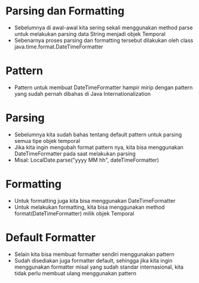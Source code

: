 # Parsing dan Formatting

- Sebelumnya di awal-awal kita sering sekali menggunakan method parse untuk melakukan parsing data String menjadi objek Temporal
- Sebenarnya proses parsing dan formatting tersebut dilakukan oleh class java.time.format.DateTimeFormatter

# Pattern 

- Pattern untuk membuat DateTimeFormatter hampir mirip dengan pattern yang sudah pernah dibahas di Java Internationalization

# Parsing

- Sebelumnya kita sudah bahas tentang default pattern untuk parsing semua tipe objek temporal 
- Jika kita ingin mengubah format pattern nya, kita bisa menggunakan DateTimeFormatter pada saat melakukan parsing
- Misal: LocalDate.parse("yyyy MM hh", dateTimeFormatter)

# Formatting

- Untuk formatting juga kita bisa menggunakan DateTimeFormatter
- Untuk melakukan formatting, kita bisa menggunakan method format(DateTimeFormatter) milik objek Temporal

# Default Formatter

- Selain kita bisa membuat formatter sendiri menggunakan pattern
- Sudah disediakan juga formatter default, sehingga jika kita ingin menggunakan formatter misal yang sudah standar internasional, kita tidak perlu membuat ulang menggunakan pattern
